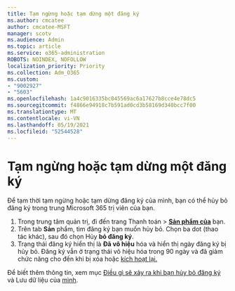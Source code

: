 ```yaml
---
title: Tạm ngừng hoặc tạm dừng một đăng ký
ms.author: cmcatee
author: cmcatee-MSFT
manager: scotv
ms.audience: Admin
ms.topic: article
ms.service: o365-administration
ROBOTS: NOINDEX, NOFOLLOW
localization_priority: Priority
ms.collection: Adm_O365
ms.custom:
- "9002927"
- "5603"
ms.openlocfilehash: 1a4c9016335bc045569ac6a17627b8cce4e78dc5
ms.sourcegitcommit: f4866e94918c7b591ad0cd3b58169d340bcc7f00
ms.translationtype: MT
ms.contentlocale: vi-VN
ms.lasthandoff: 05/19/2021
ms.locfileid: "52544528"
---
```

# <a name="suspend-or-pause-a-subscription"></a>Tạm ngừng hoặc tạm dừng một đăng ký

Để tạm thời tạm ngừng hoặc tạm dừng đăng ký của mình, bạn có thể hủy bỏ đăng ký trong trung Microsoft 365 trị viên của bạn.

1. Trong trung tâm quản trị, đi đến trang Thanh toán  >  **[Sản phẩm của](https://go.microsoft.com/fwlink/p/?linkid=842054)** bạn.
2. Trên tab **Sản** phẩm, tìm đăng ký bạn muốn hủy bỏ. Chọn ba dot (thao tác khác), sau đó chọn Hủy **bỏ đăng ký**.
3. Trạng thái đăng ký hiển thị là **Đã vô hiệu** hóa và hiển thị ngày đăng ký bị hủy bỏ. Đăng ký vẫn ở trạng thái vô hiệu hóa trong 90 ngày và đã giảm chức năng cho đến khi bị xóa hoặc [kích hoạt lại.](/microsoft-365/commerce/subscriptions/reactivate-your-subscription)

Để biết thêm thông tin, xem mục [Điều gì sẽ xảy ra khi bạn hủy bỏ đăng ký](/microsoft-365/commerce/subscriptions/cancel-your-subscription#what-happens-when-you-cancel-a-subscription) và Lưu dữ liệu của [mình](/microsoft-365/commerce/subscriptions/cancel-your-subscription#save-your-data).
